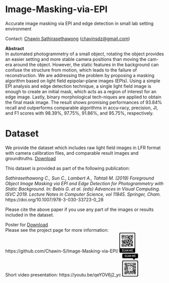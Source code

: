 # Image-Masking-via-EPI
Accurate image masking via EPI and edge detection in small lab setting environment 
<p>Contact: <a href=mailto:c.sathirasethawong@student.adfa.edu.au>Chawin Sathirasethawong</a> (<a href=mailto:chavinsdz@gmail.com>chavinsdz@gmail.com</a>)
<p><b>Abstract</b>
  <br>In automated photogrammetry of a small object, rotating the object provides an easier setting and more stable camera positions than moving the cam-era around the object. However, the static features in the background can confuse the structure from motion, which leads to the failure of reconstruction. We are addressing the problem by proposing a masking algorithm based on light field epipolar-plane images (EPIs). Using a simple EPI analysis and edge detection technique, a single light field image is enough to create an initial mask, which acts as a region of interest for an edge image. Lastly, binary morphological tech-niques are applied to obtain the final mask image. The result shows promising performances of 93.84% recall and outperforms comparable algorithms in accu-racy, precision, JI, and F1 scores with 98.39%, 97.75%, 91.86%, and 95.75%, respectively.

# Dataset
We provide the dataset which includes raw light field images in LFR format with camera calibration files, and comparable result images and groundtruths. <a href=https://cloudstor.aarnet.edu.au/plus/s/yFN89S5oaxGccnh>Download</a>
<p>This dataset is provided as part of the following publication:
<p><i>Sathirasethawong C., Sun C., Lambert A., Tahtali M. (2019) Foreground Object Image Masking via EPI and Edge Detection for Photogrammetry with Static Background. In: Bebis G. et al. (eds) Advances in Visual Computing. ISVC 2019. Lecture Notes in Computer Science, vol 11845. Springer, Cham.</i> https://doi.org/10.1007/978-3-030-33723-0_28
<p>Please cite the above paper if you use any part of the images or results included in the dataset. 
<p>Poster for <a href=https://github.com/Chawin-S/Image-Masking-via-EPI/blob/master/ISVC2019-Image-Masking-via-EPI.pdf>Download</a>
<br>Please see the project page for more information: https://github.com/Chawin-S/Image-Masking-via-EPI/ 
  <img src="https://raw.githubusercontent.com/Chawin-S/Image-Masking-via-EPI/master/04avzcU.png" width=10% height=10%>
<br>Short video presentation: https://youtu.be/qeYOV6j2_yc
  <img src="https://raw.githubusercontent.com/Chawin-S/Image-Masking-via-EPI/master/QRvideo.png" width=10% height=10%>
 
  
